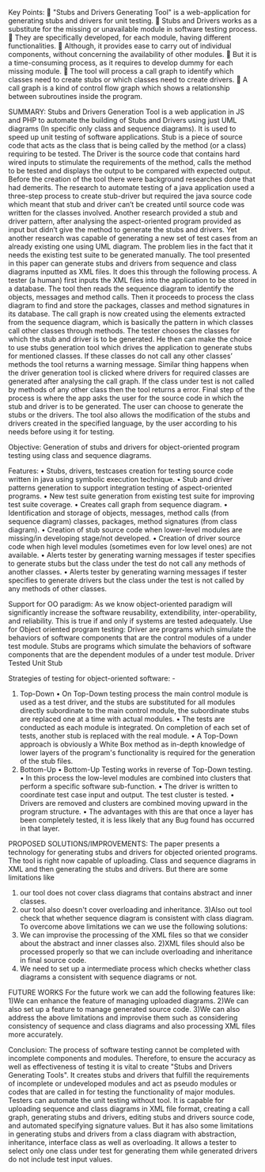 Key Points:
	"Stubs and Drivers Generating Tool" is a web-application for generating stubs and drivers for unit testing.
	Stubs and Drivers works as a substitute for the missing or unavailable module in software testing process. 
	They are specifically developed, for each module, having different functionalities.
	Although, it provides ease to carry out of individual components, without concerning the availability of other modules. 
	But it is a time-consuming process, as it requires to develop dummy for each missing module.
	The tool will process a call graph to identify which classes need to create stubs or which classes need to create drivers.
	A call graph is a kind of control flow graph which shows a relationship between subroutines inside the program.


SUMMARY:
Stubs and Drivers Generation Tool is a web application in JS and PHP to automate the building of Stubs and Drivers using just UML diagrams (In specific only class and sequence diagrams). It is used to speed up unit testing of software applications. Stub is a piece of source code that acts as the class that is being called by the method (or a class) requiring to be tested. The Driver is the source code that contains hard wired inputs to stimulate the requirements of the method, calls the method to be tested and displays the output to be compared with expected output. Before the creation of the tool there were background researches done that had demerits.
The research to automate testing of a java application used a three-step process to create stub-driver but required the java source code which meant that stub and driver can’t be created until source code was written for the classes involved.  Another research provided a stub and driver pattern, after analysing the aspect-oriented program provided as input but didn’t give the method to generate the stubs and drivers. Yet another research was capable of generating a new set of test cases from an already existing one using UML diagram. The problem lies in the fact that it needs the existing test suite to be generated manually.
The tool presented in this paper can generate stubs and drivers from sequence and class diagrams inputted as XML files. It does this through the following process. A tester (a human) first inputs the XML files into the application to be stored in a database. The tool then reads the sequence diagram to identify the objects, messages and method calls. Then it proceeds to process the class diagram to find and store the packages, classes and method signatures in its database. The call graph is now created using the elements extracted from the sequence diagram, which is basically the pattern in which classes call other classes through methods. The tester chooses the classes for which the stub and driver is to be generated. He then can make the choice to use stubs generation tool which drives the application to generate stubs for mentioned classes. If these classes do not call any other classes’ methods the tool returns a warning message. Similar thing happens when the driver generation tool is clicked where drivers for required classes are generated after analysing the call graph. If the class under test is not called by methods of any other class then the tool returns a error. Final step of the process is where the app asks the user for the source code in which the stub and driver is to be generated. The user can choose to generate the stubs or the drivers. The tool also allows the modification of the stubs and drivers created in the specified language, by the user according to his needs before using it for testing.


Objective:
Generation of stubs and drivers for object-oriented program testing using class and sequence diagrams.

Features:
    • Stubs, drivers, testcases creation for testing source code written in java using symbolic execution technique.
    • Stub and driver patterns generation to support integration testing of aspect-oriented programs.
    • New test suite generation from existing test suite for improving test suite coverage.
    • Creates call graph from sequence diagram.
    • Identification and storage of objects, messages, method calls (from sequence diagram) classes, packages, method signatures (from class diagram).
    • Creation of stub source code when lower-level modules are missing/in developing stage/not developed.
    • Creation of driver source code when high level modules (sometimes even for low level ones) are not available.
    • Alerts tester by generating warning messages if tester specifies to generate stubs but the class under the test do not call any methods of another classes.
    • Alerts tester by generating warning messages if tester specifies to generate drivers but the class under the test is not called by any methods of other classes.


Support for OO paradigm:
As we know object-oriented paradigm will significantly increase the software reusability, extendibility, inter-operability, and reliability. This is true if and only if systems are tested adequately.
Use for Object oriented program testing: Driver are programs which simulate the behaviors of software components that are the control modules of a under test module. Stubs are programs which simulate the behaviors of software components that are the dependent modules of a under test module. 
Driver
Tested 
Unit
Stub

Strategies of testing for object-oriented software: - 
1. Top-Down
    • On Top-Down testing process the main control module is used as a test driver, and the stubs are substituted for all modules directly subordinate to the main control module, the subordinate stubs are replaced one at a time with actual modules. 
    • The tests are conducted as each module is integrated. On completion of each set of tests, another stub is replaced with the real module.
    •  A Top-Down approach is obviously a White Box method as in-depth knowledge of lower layers of the program's functionality is required for the generation of the stub files. 
2. Bottom-Up
    • Bottom-Up Testing works in reverse of Top-Down testing. 
    • In this process the low-level modules are combined into clusters that perform a specific software sub-function. 
    • The driver is written to coordinate test case input and output. The test cluster is tested. 
    • Drivers are removed and clusters are combined moving upward in the program structure. 
    • The advantages with this are that once a layer has been completely tested, it is less likely that any Bug found has occurred in that layer.


PROPOSED SOLUTIONS/IMPROVEMENTS:
The paper presents a technology for generating stubs and drivers for objected oriented programs. The tool is right now capable of uploading. Class and sequence diagrams in XML and then generating the stubs and drivers. But there are some limitations like
1) our tool does not cover class diagrams that contains abstract and inner classes.
2) our tool also doesn't cover overloading and inheritance.
3)Also out tool check that whether sequence diagram is consistent with class diagram.
To overcome above limitations we can we use the following solutions:
1) We can improvise the processing of the XML files so that we consider about the abstract and inner classes also.
2)XML files should also be processed properly so that we can include overloading and inheritance in final source code.
3) We need to set up a intermediate process which checks whether class diagrams a consistent with sequence diagrams or not.


FUTURE WORKS
For the future work we can add the following features like:
1)We can enhance the feature of managing uploaded diagrams.
2)We can also set up a feature to manage generated source code.
3)We can also address the above limitations and improvise them such as considering consistency of sequence and class diagrams and also processing XML files more accurately.


Conclusion:
The process of software testing cannot be completed with incomplete components and modules. Therefore, to ensure the accuracy as well as effectiveness of testing it is vital to create "Stubs and Drivers Generating Tools". It creates stubs and drivers that fulfill the requirements of incomplete or undeveloped modules and act as pseudo modules or codes that are called in for testing the functionality of major modules. Testers can automate the unit testing without tool. It is capable for uploading sequence and class diagrams in XML file format, creating a call graph, generating stubs and drivers, editing stubs and drivers source code, and automated specifying signature values. But it has also some limitations in generating stubs and drivers from a class diagram with abstraction, inheritance,  interface class as well as overloading. It allows a tester to select only one class under test for generating them while generated drivers do not include test input values. 


